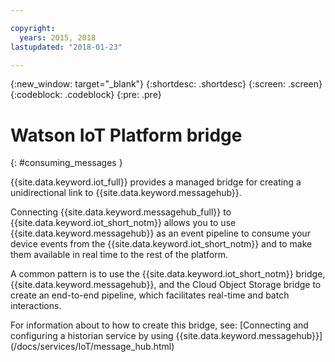 ```yaml
---

copyright:
  years: 2015, 2018
lastupdated: "2018-01-23"

---
```


{:new_window: target="_blank"}
{:shortdesc: .shortdesc}
{:screen: .screen}
{:codeblock: .codeblock}
{:pre: .pre}


# Watson IoT Platform bridge
{: #consuming_messages }

{{site.data.keyword.iot_full}} provides a managed bridge for creating a unidirectional link to {{site.data.keyword.messagehub}}.

Connecting {{site.data.keyword.messagehub_full}} to {{site.data.keyword.iot_short_notm}} allows you to use {{site.data.keyword.messagehub}} as an event pipeline to consume your device events from the {{site.data.keyword.iot_short_notm}} and to make them available in real time to the rest of the platform. 

A common pattern is to use the {{site.data.keyword.iot_short_notm}} bridge, {{site.data.keyword.messagehub}}, and the Cloud Object Storage bridge to create an end-to-end pipeline, which facilitates real-time and batch interactions.

For information about to how to create this bridge, see: [Connecting and configuring a historian service by using {{site.data.keyword.messagehub}}] (/docs/services/IoT/message_hub.html)



